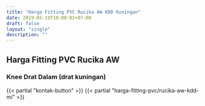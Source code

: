 ```yaml
---
title: "Harga Fitting PVC Rucika AW KDD Kuningan"
date: 2019-05-19T10:08:01+07:00
draft: false
layout: "single"
description: ""
---
```


## Harga Fitting PVC Rucika AW 
### Knee Drat Dalam (drat kuningan)
{{< partial "kontak-button" >}}
{{< partial "harga-fitting-pvc/rucika-aw-kdd-mi" >}}